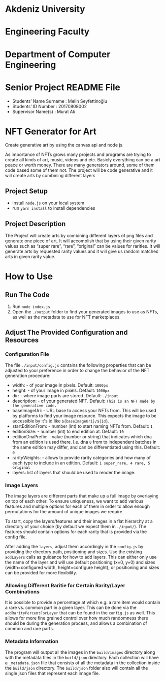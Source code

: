 # Akdeniz University 
# Engineering Faculty
# Department of Computer Engineering

# Senior  Project README File

- Students’ Name Surname : Melin Seyfettinoğlu
- Students’ ID Number : 20170808002
- Supervisor Name(s) : Murat Ak

# NFT Generator for Art

 Create generative art by using the canvas api and node js.
 
 As importance of NFTs grows many projects and programs are trying to create all kinds of art, music, videos and etc. Basicly everything can be a art peace or worth money.  There are many generators around, some of them code based some of them not. The project will be code generative and it will create arts by combining different layers

## Project Setup
- install `node.js` on your local system
- run `yarn install` to install dependencies

## Project Description

The Project will create arts by combining different layers of png files and generate one piece of art. It will accomplish that by using their given rarity values such as “super rare”, “rare”, “original” can be values for rarities. It will generate arts by requested rarity values and it will give us random matched arts in given rarity value. 

# How to Use
## Run The Code
1. Run `node index.js`
2. Open the `./output` folder to find your generated images to use as NFTs, as well as the metadata to use for NFT marketplaces.

## Adjust The Provided Configuration and Resources
### Configuration File
The file `./input/config.js` contains the following properties that can be adjusted to your preference in order to change the behavior of the NFT generation procedure:
- width: - of your image in pixels. Default: `1000px`
- height: - of your image in pixels. Default: `1000px`
- dir: - where image parts are stored. Default: `./input`
- description: - of your generated NFT. Default: `This is an NFT made by the generative code.`
- baseImageUri: - URL base to access your NFTs from. This will be used by platforms to find your image resource. This expects the image to be accessible by it's id like `${baseImageUri}/${id}`.
- startEditionFrom: - number (int) to start naming NFTs from. Default: `1`
- editionSize: - number (int) to end edition at. Default: `10`
- editionDnaPrefix: - value (number or string) that indicates which dna from an edition is used there. I.e. dna `0` from to independent batches in the same edition may differ, and can be differentiated using this. Default: `0`
- rarityWeights: - allows to provide rarity categories and how many of each type to include in an edition. Default: `1 super_rare, 4 rare, 5 original`
- layers: list of layers that should be used to render the image. 

### Image Layers 
The image layers are different parts that make up a full image by overlaying on top of each other. To ensure uniqueness, we want to add various features and multiple options for each of them in order to allow enough permutations for the amount of unique images we require.

To start, copy the layers/features and their images in a flat hierarchy at a directory of your choice (by default we expect them in `./input/`). The features should contain options for each rarity that is provided via the config file.

After adding the `layers`, adjust them accordingly in the `config.js` by providing the directory path, positioning and sizes.
Use the existing `addLayers` calls as guidance for how to add layers. This can either only use the name of the layer and will use default positioning (x=0, y=0) and sizes (width=configured width, height=configure height), or positioning and sizes can be provided for more flexibility.

### Allowing Different Raritie for Certain Rarity/Layer Combinations
It is possible to provide a percentage at which e.g. a rare item would contain a rare vs. common part in a given layer. This can be done via the `addRarityPercentForLayer` that can be found in the `config.js` as well. 
This allows for more fine grained control over how much randomness there should be during the generation process, and allows a combination of common and rare parts.

### Metadata Information
The program will output all the images in the `build/images` directory along with the metadata files in the `build/json` directory. Each collection will have a `_metadata.json` file that consists of all the metadata in the collection inside the `build/json` directory. The `build/json` folder also will contain all the single json files that represent each image file.
